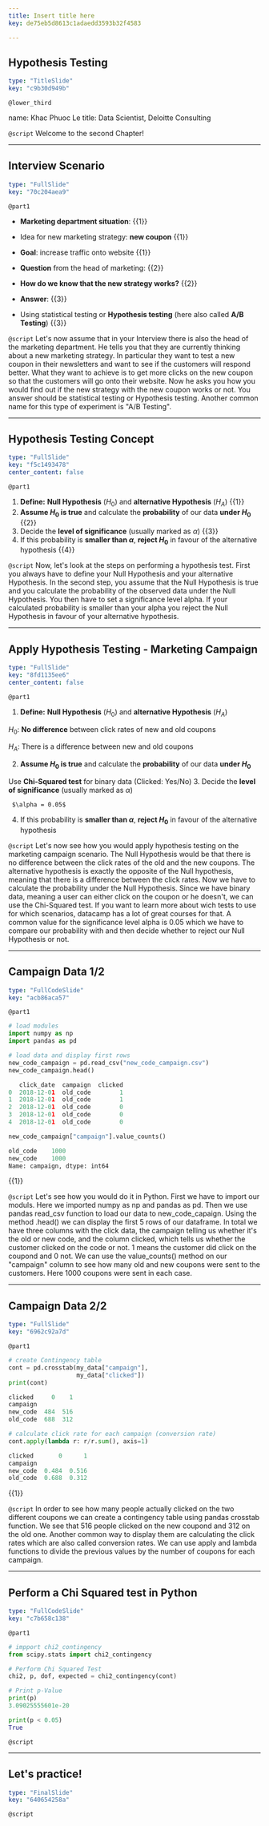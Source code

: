 ```yaml
---
title: Insert title here
key: de75eb5d8613c1adaedd3593b32f4583

---
```

## Hypothesis Testing

```yaml
type: "TitleSlide"
key: "c9b30d949b"
```

`@lower_third`

name: Khac Phuoc Le
title: Data Scientist, Deloitte Consulting


`@script`
Welcome to the second Chapter!


---
## Interview Scenario

```yaml
type: "FullSlide"
key: "70c204aea9"
```

`@part1`
- **Marketing department situation**: {{1}} 

 - Idea for new marketing strategy: **new coupon** {{1}} 
 - **Goal**: increase traffic onto website {{1}} 

- **Question** from the head of marketing: {{2}} 
 - **How do we know that the new strategy works?** {{2}}  

- **Answer**: {{3}}
 - Using statistical testing or **Hypothesis testing** (here also called **A/B Testing**) {{3}}


`@script`
Let's now assume that in your Interview there is also the head of the marketing department. He tells you that they are currently thinking about a new marketing strategy. In particular they want to test a new coupon in their newsletters and want to see if the customers will respond better. What they want to achieve is to get more clicks on the new coupon so that the customers will go onto their website.
Now he asks you how you would find out if the new strategy with the new coupon works or not.
You answer should be statistical testing or Hypothesis testing. Another common name for this type of experiment is "A/B Testing".


---
## Hypothesis Testing Concept

```yaml
type: "FullSlide"
key: "f5c1493478"
center_content: false
```

`@part1`
1. **Define:** **Null Hypothesis** ($H_0$) and **alternative Hypothesis** ($H_A$) {{1}} 
2. **Assume $H_0$ is true** and calculate  the **probability** of our data **under $H_0$** {{2}} 
3. Decide the **level of significance** (usually marked as $\alpha$) {{3}} 
4. If this probability is **smaller than $\alpha$**, **reject $H_0$** in favour of the alternative hypothesis {{4}}


`@script`
Now, let's look at the steps on performing a hypothesis test.
First you always have to define your Null Hypothesis and your alternative Hypothesis.
In the second step, you assume that the Null Hypothesis is true and you calculate the probability of the observed data under the Null Hypothesis.
You then have to set a significance level alpha.
If your calculated probability is smaller than your alpha you reject the Null Hypothesis in favour of your alternative hypothesis.


---
## Apply Hypothesis Testing - Marketing Campaign

```yaml
type: "FullSlide"
key: "8fd1135ee6"
center_content: false
```

`@part1`
1. **Define:** **Null Hypothesis** ($H_0$) and **alternative Hypothesis** ($H_A$)

 $H_0$: **No difference** between click rates of new and old coupons 

 $H_A$: There is a difference between new and old coupons 

2. **Assume $H_0$ is true** and calculate  the **probability** of our data **under $H_0$**
 
  Use **Chi-Squared test** for binary data (Clicked: Yes/No)
3. Decide the **level of significance** (usually marked as $\alpha$)

     $\alpha = 0.05$
 
4. If this probability is **smaller than $\alpha$**, **reject $H_0$** in favour of the alternative hypothesis


`@script`
Let's now see how you would apply hypothesis testing on the marketing campaign scenario.
The Null Hypothesis would be that there is no difference between the click rates of the old and the new coupons. The alternative hypothesis is exactly the opposite of the Null hypothesis, meaning that there is a difference between the click rates.
Now we have to calculate the probability under the Null Hypothesis. Since we have binary data, meaning a user can either click on the coupon or he doesn't,  we can use the Chi-Squared test. If you want to learn more about wich tests to use for which scenarios, datacamp has a lot of great courses for that.
A common value for the significance level alpha is 0.05 which we have to compare our probability with and then decide whether to reject our Null Hypothesis or not.


---
## Campaign Data 1/2

```yaml
type: "FullCodeSlide"
key: "acb86aca57"
```

`@part1`
```python
# load modules
import numpy as np
import pandas as pd

# load data and display first rows
new_code_campaign = pd.read_csv("new_code_campaign.csv")
new_code_campaign.head()

   click_date  campaign  clicked
0  2018-12-01  old_code        1
1  2018-12-01  old_code        1
2  2018-12-01  old_code        0
3  2018-12-01  old_code        0
4  2018-12-01  old_code        0
```

```python
new_code_campaign["campaign"].value_counts()

old_code    1000
new_code    1000
Name: campaign, dtype: int64
```
{{1}}


`@script`
Let's see how you would do it in Python. 
First we have to import our moduls. Here we imported numpy as np and pandas as pd. Then we use pandas read_csv function to load our data to new_code_capaign. Using the method .head() we can display the first 5 rows of our dataframe. In total we have three columns with the click data, the campaign telling us whether it's the old or new code, and the column clicked, which tells us whether the customer clicked on the code or not. 1 means the customer did click on the coupond and 0 not.
We can use the value_counts() method on our "campaign" column to see how many old and new coupons were sent to the customers. Here 1000 coupons were sent in each case.


---
## Campaign Data 2/2

```yaml
type: "FullSlide"
key: "6962c92a7d"
```

`@part1`
```python
# create Contingency table
cont = pd.crosstab(my_data["campaign"],
                   my_data["clicked"])
print(cont)

clicked     0    1
campaign          
new_code  484  516
old_code  688  312
```

```python
# calculate click rate for each campaign (conversion rate)
cont.apply(lambda r: r/r.sum(), axis=1)

clicked       0      1
campaign              
new_code  0.484  0.516
old_code  0.688  0.312
```
{{1}}


`@script`
In order to see how many people actually clicked on the two different coupons we can create a contingency table using pandas crosstab function. 
We see that 516 people clicked on the new coupond and 312 on the old one.
Another common way to display them are calculating the click rates which are also called conversion rates. We can use apply and lambda functions to divide the previous values by the number of coupons for each campaign.


---
## Perform a Chi Squared test in Python

```yaml
type: "FullCodeSlide"
key: "c7b658c138"
```

`@part1`
```python
# impport chi2_contingency
from scipy.stats import chi2_contingency

# Perform Chi Squared Test
chi2, p, dof, expected = chi2_contingency(cont)

# Print p-Value
print(p)
3.09025555601e-20

print(p < 0.05)
True
```


`@script`



---
## Let's practice!

```yaml
type: "FinalSlide"
key: "640654258a"
```

`@script`


